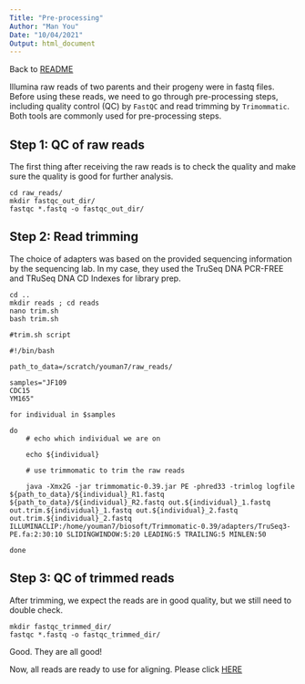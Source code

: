 ```yaml
---
Title: "Pre-processing"
Author: "Man You"
Date: "10/04/2021"
Output: html_document
---
```

Back to [README](https://github.com/manyou7/bio722_project_genomic_variations/blob/01e4810d1d0725e7a8bde9d12f16d0368fbc6666/README.md)

Illumina raw reads of two parents and their progeny were in fastq files. Before using these reads, we need to go through pre-processing steps, including quality control (QC) by ```FastQC``` and read trimming by ```Trimommatic```. Both tools are commonly used for pre-processing steps.

## Step 1: QC of raw reads

The first thing after receiving the raw reads is to check the quality and make sure the quality is good for further analysis.

```{bash}
cd raw_reads/
mkdir fastqc_out_dir/
fastqc *.fastq -o fastqc_out_dir/
```

## Step 2: Read trimming

The choice of adapters was based on the provided sequencing information by the sequencing lab. In my case, they used the TruSeq DNA PCR-FREE and TRuSeq DNA CD Indexes for library prep.

```{bash}
cd ..
mkdir reads ; cd reads
nano trim.sh
bash trim.sh
```

```{bash}
#trim.sh script

#!/bin/bash

path_to_data=/scratch/youman7/raw_reads/

samples="JF109
CDC15
YM165"

for individual in $samples

do
    # echo which individual we are on 
    
    echo ${individual}
    
    # use trimmomatic to trim the raw reads
    
    java -Xmx2G -jar trimmomatic-0.39.jar PE -phred33 -trimlog logfile 
${path_to_data}/${individual}_R1.fastq ${path_to_data}/${individual}_R2.fastq out.${individual}_1.fastq out.trim.${individual}_1.fastq out.${individual}_2.fastq out.trim.${individual}_2.fastq ILLUMINACLIP:/home/youman7/biosoft/Trimmomatic-0.39/adapters/TruSeq3-PE.fa:2:30:10 SLIDINGWINDOW:5:20 LEADING:5 TRAILING:5 MINLEN:50

done
```

## Step 3: QC of trimmed reads

After trimming, we expect the reads are in good quality, but we still need to double check. 

```{bash}
mkdir fastqc_trimmed_dir/
fastqc *.fastq -o fastqc_trimmed_dir/
```

Good. They are all good!

Now, all reads are ready to use for aligning. Please click [HERE](https://github.com/manyou7/bio722_project_genomic_variations/blob/01e4810d1d0725e7a8bde9d12f16d0368fbc6666/2_mapping.md)
